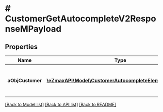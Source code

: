 # # CustomerGetAutocompleteV2ResponseMPayload

## Properties

Name | Type | Description | Notes
------------ | ------------- | ------------- | -------------
**aObjCustomer** | [**\eZmaxAPI\Model\CustomerAutocompleteElementResponse[]**](CustomerAutocompleteElementResponse.md) | An array of Customer autocomplete element response. |

[[Back to Model list]](../../README.md#models) [[Back to API list]](../../README.md#endpoints) [[Back to README]](../../README.md)
